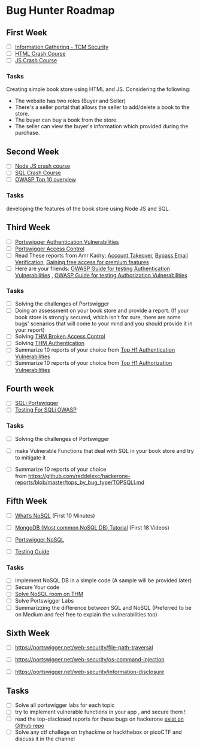 # Bug Hunter Roadmap
## First Week
- [ ] [Information Gathering - TCM Security](https://academy.tcm-sec.com/courses/enrolled/1152300)
- [ ] [HTML Crash Course](https://www.youtube.com/watch?v=q3yFo-t1ykw&pp=ygUgaHRtbCBjcmFzaCBjb3Vyc2Ug2KjYp9mE2LnYsdio2Yo%3D)
- [ ] [JS Crash Course](https://www.youtube.com/watch?v=hdI2bqOjy3c&t=2s&pp=ygUPanMgY3Jhc2ggY291cnNl)

### Tasks
Creating simple book store using HTML and JS. Considering the following:
- The website has two roles (Buyer and Seller)
- There's a seller portal that allows the seller to add/delete a book to the store.
- The buyer can buy a book from the store.
- The seller can view the buyer's information which provided during the purchase.

## Second Week
- [ ] [Node JS crash course](https://www.youtube.com/watch?v=32M1al-Y6Ag&pp=ygUUTm9kZSBqcyBjcmFzaCBjb3Vyc2U%3D)
- [ ] [SQL Crash Course](https://www.sololearn.com/en/learn/courses/sql-introduction)
- [ ] [OWASP Top 10 overview](https://www.youtube.com/playlist?list=PLyqga7AXMtPOguwtCCXGZUKvd2CDCmUgQ)

### Tasks
developing the features of the book store using Node JS and SQL.

## Third Week
- [ ] [Portswigger Authentication Vulnerabilities](https://portswigger.net/web-security/learning-paths/authentication-vulnerabilities)
- [ ] [Portswigger Access Control](https://portswigger.net/web-security/access-control)
- [ ] Read These reports from Amr Kadry: [Account Takeover](https://0d-amr.medium.com/account-takeover-how-i-gained-access-to-any-user-account-through-a-simple-registration-flaw-96f9f6bdc0ae), [Bypass Email Verification](https://0d-amr.medium.com/bypass-email-verification-in-mozilla-2ab45ac36c42), [Gaining free access for premium features](https://0d-amr.medium.com/from-an-out-of-scope-bug-to-unlocking-lifetime-premium-accounts-in-mozilla-fe96371d814c)
- [ ] Here are your friends: [OWASP Guide for testing Authentication Vulnerabilities](https://owasp.org/www-project-web-security-testing-guide/latest/4-Web_Application_Security_Testing/04-Authentication_Testing/README) , [OWASP Guide for testing Authorization Vulnerabilities](https://owasp.org/www-project-web-security-testing-guide/latest/4-Web_Application_Security_Testing/05-Authorization_Testing/README)

### Tasks
- [ ] Solving the challenges of Portswigger
- [ ] Doing an assessment on your book store and provide a report. (If your book store is strongly secured, which isn't for sure, there are some bugs' scenarios that will come to your mind and you should provide it in your report)
- [ ] Solving [THM Broken Access Control](https://tryhackme.com/room/owaspbrokenaccesscontrol)
- [ ] Solving [THM Authentication](https://tryhackme.com/module/authentication)
- [ ] Summarize 10 reports of your choice from [Top H1 Authentication Vulnerabilities](https://github.com/reddelexc/hackerone-reports/blob/master/tops_by_bug_type/TOPAUTH.md)
- [ ] Summarize 10 reports of your choice from [Top H1 Authorization Vulnerabilities](https://github.com/reddelexc/hackerone-reports/blob/master/tops_by_bug_type/TOPAUTHORIZATION.md)

## Fourth week
- [ ] [SQLi Portswigger](https://portswigger.net/web-security/sql-injection)
- [ ] [Testing For SQLi OWASP](https://owasp.org/www-project-web-security-testing-guide/latest/4-Web_Application_Security_Testing/07-Input_Validation_Testing/05-Testing_for_SQL_Injection)

### Tasks

- [ ]  Solving the challenges of Portswigger
- [ ]  make Vulnerable Functions that deal with SQL in your book store and try to mitigate it
- [ ]  Summarize 10 reports of your choice from https://github.com/reddelexc/hackerone-reports/blob/master/tops_by_bug_type/TOPSQLI.md


## Fifth Week

- [ ]  [What’s NoSQL](https://www.youtube.com/watch?v=xh4gy1lbL2k&t=5068s) (First 10 Minutes)
- [ ]  [MongoDB (Most common NoSQL DB) Tutorial](https://www.youtube.com/watch?v=ExcRbA7fy_A&list=PL4cUxeGkcC9h77dJ-QJlwGlZlTd4ecZOA) (First 18 Videos)
- [ ]  [Portswigger NoSQL](https://portswigger.net/web-security/learning-paths/nosql-injection)
- [ ]  [Testing Guide](https://shellcode.blog/Web-Security-Testing-Guide/4-Web_Application_Security_Testing/07-Input_Validation_Testing/05.6-Testing_for_NoSQL_Injection)


### Tasks

- [ ]  Implement NoSQL DB in a simple code (A sample will be provided later)
- [ ]  Secure Your code
- [ ]  [Solve NoSQL room on THM](https://tryhackme.com/room/nosqlinjectiontutorial)
- [ ]  Solve Portswigger Labs
- [ ]  Summarizzing the difference between SQL and NoSQL (Preferred to be on Medium and feel free to explain the vulnerabilities too)

## Sixth Week

- [ ]  https://portswigger.net/web-security/file-path-traversal
- [ ]  https://portswigger.net/web-security/os-command-injection
- [ ]  https://portswigger.net/web-security/information-disclosure


## Tasks

- [ ]  Solve all portswigger labs for each topic
- [ ]  try to implement vulnerable functions in your app , and secure them !
- [ ]  read the top-disclosed reports for these bugs on hackerone [exist on Github repo](https://github.com/reddelexc/hackerone-reports)
- [ ]  Solve any ctf challege on tryhackme or hackthebox or picoCTF and discuss it in the channel